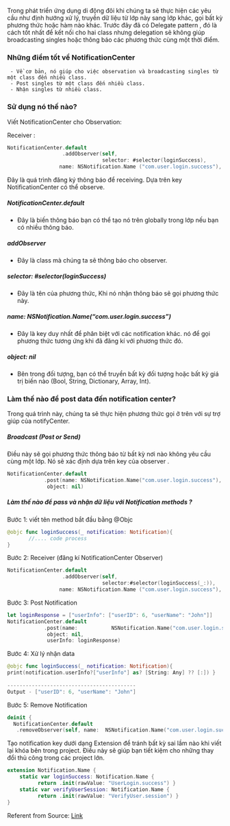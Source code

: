 Trong phát triển ứng dụng di động đôi khi chúng ta sẽ thực hiện các yêu cầu như định hướng xử lý, truyền dữ liệu từ lớp này sang lớp khác, gọi bất kỳ phương thức hoặc hàm nào khác. Trước đây đã có Delegate pattern , đó là cách tốt nhất để kết nối  cho hai class nhưng delegation sẽ không giúp broadcasting singles hoặc thông báo các phương thức cùng một thời điểm.

### Những điểm tốt về NotificationCenter 

```
 - Về cơ bản, nó giúp cho việc observation và broadcasting singles từ một class đến nhiều class.
 - Post singles từ một class đến nhiều class.
 - Nhận singles từ nhiều class.
```

### Sử dụng nó thế nào? 

Viết NotificationCenter cho Observation: 

Receiver :

```swift
NotificationCenter.default
                  .addObserver(self,
                               selector: #selector(loginSuccess),
                 name: NSNotification.Name ("com.user.login.success"), object: nil)
```

Đây là quá trình đăng ký thông báo để receiving. Dựa trên key NotificationCenter có thể observe.

##### NotificationCenter.default  
- Đây là biến thông báo bạn có thể tạo nó trên globally trong lớp nếu bạn có nhiều thông báo.
##### addObserver 
 - Đây là class mà chúng ta sẽ thông báo cho observer.
##### selector: #selector(loginSuccess) 
 - Đây là tên của phương thức, Khi nó nhận thông báo sẽ gọi phương thức này.
##### name: NSNotification.Name(“com.user.login.success”)
- Đây là key duy nhất để phân biệt  với các notification khác. nó để gọi phương thức tương ứng khi đã đăng kí với phương thức đó.
##### object: nil
- Bên trong đối tượng, bạn có thể truyền bất kỳ đối tượng hoặc bất kỳ giá trị biến nào (Bool, String, Dictionary, Array, Int).

### Làm thế nào để post data đến notification center?

Trong quá trình này, chúng ta sẽ thực hiện phương thức gọi ở trên với sự trợ giúp của notifyCenter.
##### Broadcast (Post or Send)

Điều này sẽ gọi phương thức thông báo từ bất kỳ nơi nào không yêu cầu cùng một lớp. Nó sẽ xác định dựa trên key của observer . 

```swift
NotificationCenter.default
            .post(name: NSNotification.Name("com.user.login.success"),  
             object: nil)

```

##### Làm thế nào để pass  và nhận dữ liệu với Notification methods ?

Bước 1: viết tên method bắt đầu bằng @Objc

```swift
@objc func loginSuccess(_ notification: Notification){
       //.... code process 
}
```

Bước 2: Receiver (đăng kí  NotificationCenter Observer)

```swift
NotificationCenter.default
                  .addObserver(self,
                               selector:#selector(loginSuccess(_:)),
                 name: NSNotification.Name ("com.user.login.success"),                                           object: nil)
```

Bước 3: Post Notification

```swift
let loginResponse = ["userInfo": ["userID": 6, "userName": "John"]]
NotificationCenter.default
            .post(name:           NSNotification.Name("com.user.login.success"),  
             object: nil, 
             userInfo: loginResponse)
```

Bước 4: Xử lý nhận data


```swift
@objc func loginSuccess(_ notification: Notification){
print(notification.userInfo?["userInfo"] as? [String: Any] ?? [:]) }
 
------------------------------------------
Output - ["userID": 6, "userName": "John"]
```

Bước 5: Remove Notification 
```swift
deinit { 
  NotificationCenter.default
   .removeObserver(self, name:  NSNotification.Name("com.user.login.success"), object: nil) }
```

Tạo notification key dưới dạng Extension để tránh bất kỳ sai lầm nào khi viết lại khóa bên trong project.  Điều này sẽ giúp bạn tiết kiệm cho những thay đổi thủ công trong các project lớn. 


```swift 
extension Notification.Name {
    static var loginSuccess: Notification.Name { 
          return .init(rawValue: "UserLogin.success") }
    static var verifyUserSession: Notification.Name { 
          return .init(rawValue: "VerifyUser.session") }
}
```

Referent from Source: [Link](https://medium.com/@nimjea/notificationcenter-in-swift-104b31f59772)